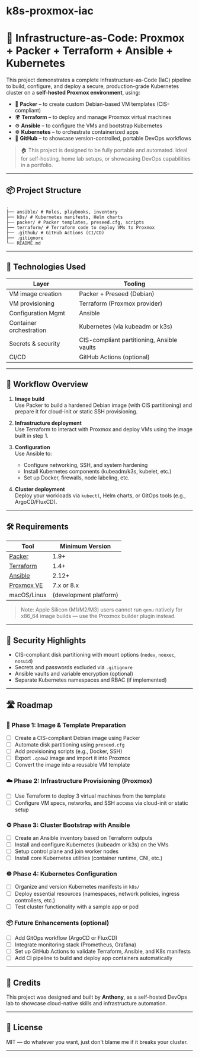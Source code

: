 # k8s-proxmox-iac

# 🔧 Infrastructure-as-Code: Proxmox + Packer + Terraform + Ansible + Kubernetes

This project demonstrates a complete Infrastructure-as-Code (IaC) pipeline to build, configure, and deploy a secure, production-grade Kubernetes cluster on a **self-hosted Proxmox environment**, using:

- 🧱 **Packer** – to create custom Debian-based VM templates (CIS-compliant)
- 🌍 **Terraform** – to deploy and manage Proxmox virtual machines
- ⚙️ **Ansible** – to configure the VMs and bootstrap Kubernetes
- ☸️ **Kubernetes** – to orchestrate containerized apps
- 🚀 **GitHub** – to showcase version-controlled, portable DevOps workflows

> 🏠 This project is designed to be fully portable and automated. Ideal for self-hosting, home lab setups, or showcasing DevOps capabilities in a portfolio.

---

## 📦 Project Structure

```
.
├── ansible/ # Roles, playbooks, inventory
├── k8s/ # Kubernetes manifests, Helm charts
├── packer/ # Packer templates, preseed.cfg, scripts
├── terraform/ # Terraform code to deploy VMs to Proxmox
├── .github/ # GitHub Actions (CI/CD)
├── .gitignore
└── README.md
```

---

## 🧰 Technologies Used

| Layer                     | Tooling                                       |
|---------------------------|-----------------------------------------------|
| VM image creation         | Packer + Preseed (Debian)                     |
| VM provisioning           | Terraform (Proxmox provider)                  |
| Configuration Mgmt        | Ansible                                       |
| Container orchestration   | Kubernetes (via kubeadm or k3s)               |
| Secrets & security        | CIS-compliant partitioning, Ansible vaults    |
| CI/CD                     | GitHub Actions (optional)                     |

---

## 🚀 Workflow Overview

1. **Image build**  
   Use Packer to build a hardened Debian image (with CIS partitioning) and prepare it for cloud-init or static SSH provisioning.

2. **Infrastructure deployment**  
   Use Terraform to interact with Proxmox and deploy VMs using the image built in step 1.

3. **Configuration**  
   Use Ansible to:
   - Configure networking, SSH, and system hardening
   - Install Kubernetes components (kubeadm/k3s, kubelet, etc.)
   - Set up Docker, firewalls, node labeling, etc.

4. **Cluster deployment**  
   Deploy your workloads via `kubectl`, Helm charts, or GitOps tools (e.g., ArgoCD/FluxCD).

---

## 🛠️ Requirements

| Tool                                      | Minimum Version           |
|-------------------------------------------|---------------------------|
| [Packer](https://www.packer.io/)          | 1.9+                      |
| [Terraform](https://www.terraform.io/)    | 1.4+                      |
| [Ansible](https://www.ansible.com/)       | 2.12+                     |
| [Proxmox VE](https://www.proxmox.com/)    | 7.x or 8.x                |
| macOS/Linux                               | (development platform)    |

> Note: Apple Silicon (M1/M2/M3) users cannot run `qemu` natively for x86_64 image builds — use the Proxmox builder plugin instead.

---

## 🔐 Security Highlights

- CIS-compliant disk partitioning with mount options (`nodev`, `noexec`, `nosuid`)
- Secrets and passwords excluded via `.gitignore`
- Ansible vaults and variable encryption (optional)
- Separate Kubernetes namespaces and RBAC (if implemented)

---

## 🛣️ Roadmap

### 🔨 Phase 1: Image & Template Preparation
- [ ] Create a CIS-compliant Debian image using Packer
- [ ] Automate disk partitioning using `preseed.cfg`
- [ ] Add provisioning scripts (e.g., Docker, SSH)
- [ ] Export `.qcow2` image and import it into Proxmox
- [ ] Convert the image into a reusable VM template

### ☁️ Phase 2: Infrastructure Provisioning (Proxmox)
- [ ] Use Terraform to deploy 3 virtual machines from the template
- [ ] Configure VM specs, networks, and SSH access via cloud-init or static setup

### ⚙️ Phase 3: Cluster Bootstrap with Ansible
- [ ] Create an Ansible inventory based on Terraform outputs
- [ ] Install and configure Kubernetes (kubeadm or k3s) on the VMs
- [ ] Setup control plane and join worker nodes
- [ ] Install core Kubernetes utilities (container runtime, CNI, etc.)

### ☸️ Phase 4: Kubernetes Configuration
- [ ] Organize and version Kubernetes manifests in `k8s/`
- [ ] Deploy essential resources (namespaces, network policies, ingress controllers, etc.)
- [ ] Test cluster functionality with a sample app or pod

### 📦 Future Enhancements (optional)
- [ ] Add GitOps workflow (ArgoCD or FluxCD)
- [ ] Integrate monitoring stack (Prometheus, Grafana)
- [ ] Set up GitHub Actions to validate Terraform, Ansible, and K8s manifests
- [ ] Add CI pipeline to build and deploy app containers automatically

---

## 🧠 Credits

This project was designed and built by **Anthony**, as a self-hosted DevOps lab to showcase cloud-native skills and infrastructure automation.

---

## 🪪 License

MIT — do whatever you want, just don't blame me if it breaks your cluster.

---
